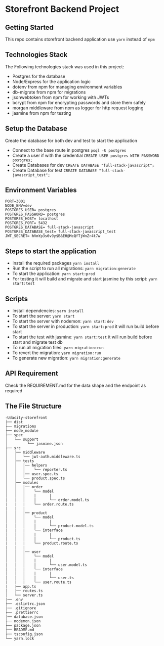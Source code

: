 # Storefront Backend Project

## Getting Started

This repo contains storefront backend application use ```yarn``` instead of ```npm```

##  Technologies Stack
The Following technologies stack was used in this project:
- Postgres for the database
- Node/Express for the application logic
- dotenv from npm for managing environment variables
- db-migrate from npm for migrations
- jsonwebtoken from npm for working with JWTs
- bcrypt from npm for encrypting passwords and store them safely
- morgan middleware from npm as logger for http request logging
- jasmine from npm for testing

## Setup the Database
Create the database for both dev and test to start the application
-  Connect to the base route in postgres ```psql -U postgres```
-  Create a user if with the credential ```CREATE USER postgres WITH PASSWORD postgres;```
-  Create Databases for dev ```CREATE DATABASE "full-stack-javascript";```
- Create Database for test   ```CREATE DATABASE "full-stack-javascript_test";```

## Environment Variables

    PORT=3001
    NODE_ENV=dev
    POSTGRES_USER= postgres
    POSTGRES_PASSWORD= postgres
    POSTGRES_HOST= localhost
    POSTGRES_PORT= 5432
    POSTGRES_DATABASE= full-stack-javascript
    POSTGRES_DATABASE_test= full-stack-javascript_test
    JWT_SECRET= hVmYp3s6v9y$B&EH@McQfTjWnZr4t7w

## Steps to start the application
- Install the required packages ```yarn install```
- Run the script to run all migrations: ```yarn migration:generate```
- To start the application: ```yarn start:prod```
- For testing it will build and migrate and start jasmine by this script: ```yarn start:test```

## Scripts
- Install dependencies: ```yarn install``` 
- To start the server: ```yarn start``` 
- To start the server with nodemon: ```yarn start:dev```
- To start the server in production: ```yarn start:prod``` it will run build before start
- To start the test with jasmine: ```yarn start:test``` it will run build before start and migrate test db
- To run all migration files: ```yarn migration:run```
- To revert the migration: ```yarn migration:run```
- To generate new migration: ```yarn migration:generate```

## API Requirement
Check the REQUIREMENT.md for the data shape and the endpoint as required

## The File Structure
```
-Udacity-storefront
├── dist
├── migrations                 
├── node_module
├── spec
│   └── support 
│         └── jasmine.json 
├── src
│   │── middleware
│   │   └── jwt-auth.middleware.ts
│   │── tests
│   │   │── helpers
│   │   │    └── reporter.ts
│   │   │── user.spec.ts
│   │   └── product.spec.ts
│   │── modules
│   │   │── order
│   │   │    └── model
│   │   │    |      |
|   |   │    |      └── order.model.ts  
|   |   |    └── order.route.ts
|   |   |  
│   │   │── product
│   │   │    └── model
│   │   │    |      |
|   |   │    |      └── product.model.ts  
|   |   |    └── interface 
│   │   │    |      |
|   |   │    |      └── product.ts 
|   |   |    └── product.route.ts
|   |   |
│   │   │── user
│   │   │    └── model
│   │   │    |      |
|   |   │    |      └── user.model.ts 
|   |   |    └── interface 
│   │   │    |      |
|   |   │    |      └── user.ts 
|   |   |    └── user.route.ts
|   |── app.ts
|   |── routes.ts
│   └── server.ts 
|── .env
├── .eslintrc.json                  
|── .gitignore
├── .prettierrc
|── database.json
├── nodemon.json                  
├── package.json
├── README.md                  
├── tsconfig.json
└── yarn.lock
```